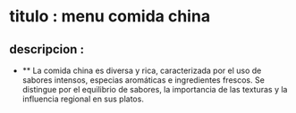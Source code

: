# titulo : menu comida china

## descripcion : 
- **  La comida china es diversa y rica, caracterizada por el uso de sabores intensos, especias aromáticas e ingredientes frescos. Se distingue por el equilibrio de sabores, la importancia de las texturas y la influencia regional en sus platos.